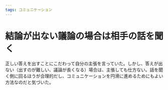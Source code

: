 ```yaml
---
tags: コミュニケーション
---
```


# 結論が出ない議論の場合は相手の話を聞く

正しい答えを出すことにこだわって自分の主張を言っていた。しかし、答えが出ない（出すのが難しい、議論が長くなる）場合は、主張しても仕方ない。話を聞く側に回るほうが合理的だし、コミュニケーションを円滑に進めるためにもよい方法なのだと気づいた。
